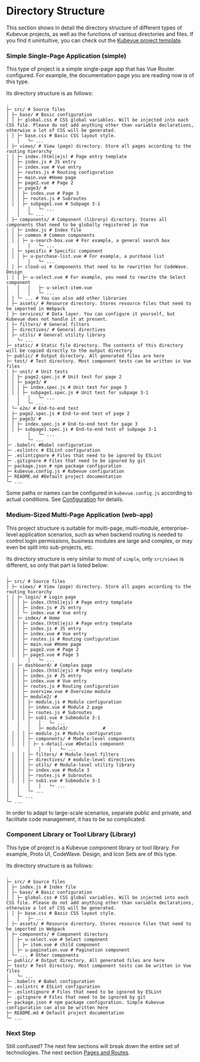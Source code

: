 # Directory Structure

This section shows in detail the directory structure of different types of Kubevue projects, as well as the functions of various directories and files. If you find it unintuitive, you can check out the [Kubevue project template](https://github.com/saashqdev/kubevue-templates).

### Simple Single-Page Application (simple)

This type of project is a simple single-page app that has Vue Router configured. For example, the documentation page you are reading now is of this type.

Its directory structure is as follows:

```
.
├─ src/ # Source files
│ ├─ base/ # Basic configuration
│ │ ├─ global.css # CSS global variables. Will be injected into each CSS file. Please do not add anything other than variable declarations, otherwise a lot of CSS will be generated.
│ │ ├─ base.css # Basic CSS layout style.
│   │   └─ ...
│ ├─ views/ # View (page) directory. Store all pages according to the routing hierarchy
│ │ ├─ index.(html|ejs) # Page entry template
│ │ ├─ index.js # JS entry
│ │ ├─ index.vue # Vue entry
│ │ ├─ routes.js # Routing configuration
│ │ ├─ main.vue #Home page
│ │ ├─ page2.vue # Page 2
│ │ ├─ page3/ #
│ │ │ ├─ index.vue # Page 3
│ │ │ ├─ routes.js # Subroutes
│ │ │ ├─ subpage1.vue # Subpage 3-1
│   │   │   └─ ...
│   │   └─ ...
│ ├─ components/ # Component (library) directory. Stores all components that need to be globally registered in Vue
│ │ ├─ index.js # Index file
│ │ ├─ common # Common components
│ │ │ ├─ u-search-box.vue # For example, a general search box
│   │   │   └─ ...
│ │ ├─ specific # Specific component
│ │ │ ├─ u-purchase-list.vue # For example, a purchase list
│   │   │   └─ ...
│ │ ├─ cloud-ui # Components that need to be rewritten for CodeWave. Design
│ │ │ ├─ u-select.vue # For example, you need to rewrite the Select component
│   │   │   ├─ u-select-item.vue
│   │   │   └─ ...
│ │ └─ ... # You can also add other libraries
│ ├─ assets/ # Resource directory. Stores resource files that need to be imported in Webpack
│ ├─ services/ # Data layer. You can configure it yourself, but Kubevue does not handle it at present.
│ ├─ filters/ # General filters
│ ├─ directives/ # General directives
│ ├─ utils/ # General utility library
│   └─ ...
├─ static/ # Static file directory. The contents of this directory will be copied directly to the output directory
├─ public/ # Output directory. All generated files are here
├─ test/ # Test directory. Most component tests can be written in Vue files
│ ├─ unit/ # Unit tests
│ │ ├─ page2.spec.js # Unit test for page 2
│ │ ├─ page3/ #
│ │ │ ├─ index.spec.js # Unit test for page 3
│ │ │ ├─ subpage1.spec.js # Unit test for subpage 3-1
│   │   │   └─ ...
│   │   └─ ...
│ └─ e2e/ # End-to-end test
│ ├─ page2.spec.js # End-to-end test of page 2
│ ├─ page3/ #
│ │ ├─ index.spec.js # End-to-end test for page 3
│ │ ├─ subpage1.spec.js # End-to-end test of subpage 3-1
│       │   └─ ...
│       └─ ...
├─ .babelrc #Babel configuration
├─ .eslintrc # ESLint configuration
├─ .eslintignore # Files that need to be ignored by ESLint
├─ .gitignore # Files that need to be ignored by git
├─ package.json # npm package configuration
├─ kubevue.config.js # Kubevue configuration
├─ README.md #Default project documentation
└─ ...
```

Some paths or names can be configured in `kubevue.config.js` according to actual conditions. See [Configuration](/api/config) for details.

### Medium-Sized Multi-Page Application (web-app)

This project structure is suitable for multi-page, multi-module, enterprise-level application scenarios, such as when backend routing is needed to control login permissions, business modules are large and complex, or may even be split into sub-projects, etc.

Its directory structure is very similar to most of `simple`, only `src/views` is different, so only that part is listed below:

```
.
├─ src/ # Source files
│ ├─ views/ # View (page) directory. Store all pages according to the routing hierarchy
│ │ ├─ login/ # Login page
│ │ │ ├─ index.(html|ejs) # Page entry template
│ │ │ ├─ index.js # JS entry
│ │ │ └─ index.vue # Vue entry
│ │ ├─ index/ # Home
│ │ │ ├─ index.(html|ejs) # Page entry template
│ │ │ ├─ index.js # JS entry
│ │ │ ├─ index.vue # Vue entry
│ │ │ ├─ routes.js # Routing configuration
│ │ │ ├─ main.vue #Home page
│ │ │ ├─ page2.vue # Page 2
│ │ │ ├─ page3.vue # Page 3
│   │   │   └─ ...
│ │ ├─ dashboard/ # Complex page
│ │ │ ├─ index.(html|ejs) # Page entry template
│ │ │ ├─ index.js # JS entry
│ │ │ ├─ index.vue # Vue entry
│ │ │ ├─ routes.js # Routing configuration
│ │ │ ├─ overview.vue # Overview module
│ │ │ ├─ module2/ #
│ │ │ │ ├─ module.js # Module configuration
│ │ │ │ ├─ index.vue # Module 2 page
│ │ │ │ ├─ routes.js # Subroutes
│ │ │ │ ├─ sub1.vue # Submodule 3-1
│   │   │   │   └─ ...
│   │   │   ├─ module3/             #
│ │ │ │ ├─ module.js # Module configuration
│ │ │ │ ├─ components/ # Module-level components
│ │ │ │ │ ├─ s-detail.vue #Details component
│   │   │   │   │   └─ ...
│ │ │ │ ├─ filters/ # Module-level filters
│ │ │ │ ├─ directives/ # module-level directives
│ │ │ │ ├─ utils/ # Module-level utility library
│ │ │ │ ├─ index.vue # Module 3
│ │ │ │ ├─ routes.js # Subroutes
│ │ │ │ ├─ sub1.vue # Submodule 3-1
│   │   │   │   └─ ...
│   │   └─ ...
│   └─ ...
└─ ...
```

In order to adapt to large-scale scenarios, separate public and private, and facilitate code management, it has to be so complicated.

### Component Library or Tool Library (Library)

This type of project is a Kubevue component library or tool library. For example, Proto UI, CodeWave. Design, and Icon Sets are of this type.

Its directory structure is as follows:

```
.
├─ src/ # Source files
│ ├─ index.js # Index file
│ ├─ base/ # Basic configuration
│ │ ├─ global.css # CSS global variables. Will be injected into each CSS file. Please do not add anything other than variable declarations, otherwise a lot of CSS will be generated.
│ │ ├─ base.css # Basic CSS layout style.
│   │   ├─ ...
│ ├─ assets/ # Resource directory. Stores resource files that need to be imported in Webpack
│ ├─ components/ # Component directory
│ │ ├─ u-select.vue # Select component
│ │ │ ├─ item.vue # child component
│ │ ├─ u-pagination.vue # Pagination component
│ └─ ... # Other components
├─ public/ # Output directory. All generated files are here
├─ test/ # Test directory. Most component tests can be written in Vue files
│   └─ ...
├─ .babelrc # Babel configuration
├─ .eslintrc # ESLint configuration
├─ .eslintignore # Files that need to be ignored by ESLint
├─ .gitignore # Files that need to be ignored by git
├─ package.json # npm package configuration. Simple Kubevue configuration can also be written here
├─ README.md # Default project documentation
└─ ...
```

### Next Step

Still confused? The next few sections will break down the entire set of technologies. The next section [Pages and Routes](/guides/views).